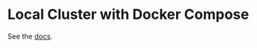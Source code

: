 # Local Cluster with Docker Compose

See the [docs](https://docs.tendermint.com/main/networks/docker-compose.html).
